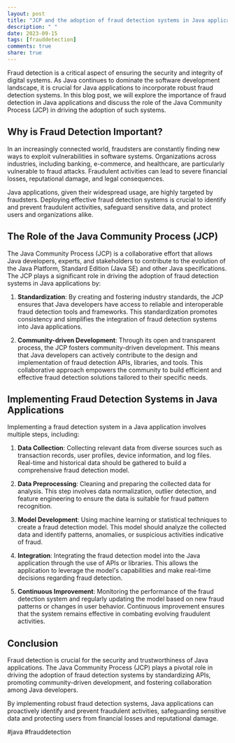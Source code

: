 ```yaml
---
layout: post
title: "JCP and the adoption of fraud detection systems in Java applications"
description: " "
date: 2023-09-15
tags: [frauddetection]
comments: true
share: true
---
```


Fraud detection is a critical aspect of ensuring the security and integrity of digital systems. As Java continues to dominate the software development landscape, it is crucial for Java applications to incorporate robust fraud detection systems. In this blog post, we will explore the importance of fraud detection in Java applications and discuss the role of the Java Community Process (JCP) in driving the adoption of such systems.

## Why is Fraud Detection Important?

In an increasingly connected world, fraudsters are constantly finding new ways to exploit vulnerabilities in software systems. Organizations across industries, including banking, e-commerce, and healthcare, are particularly vulnerable to fraud attacks. Fraudulent activities can lead to severe financial losses, reputational damage, and legal consequences.

Java applications, given their widespread usage, are highly targeted by fraudsters. Deploying effective fraud detection systems is crucial to identify and prevent fraudulent activities, safeguard sensitive data, and protect users and organizations alike.

## The Role of the Java Community Process (JCP)

The Java Community Process (JCP) is a collaborative effort that allows Java developers, experts, and stakeholders to contribute to the evolution of the Java Platform, Standard Edition (Java SE) and other Java specifications. The JCP plays a significant role in driving the adoption of fraud detection systems in Java applications by:

1. **Standardization**: By creating and fostering industry standards, the JCP ensures that Java developers have access to reliable and interoperable fraud detection tools and frameworks. This standardization promotes consistency and simplifies the integration of fraud detection systems into Java applications.

2. **Community-driven Development**: Through its open and transparent process, the JCP fosters community-driven development. This means that Java developers can actively contribute to the design and implementation of fraud detection APIs, libraries, and tools. This collaborative approach empowers the community to build efficient and effective fraud detection solutions tailored to their specific needs.

## Implementing Fraud Detection Systems in Java Applications

Implementing a fraud detection system in a Java application involves multiple steps, including:

1. **Data Collection**: Collecting relevant data from diverse sources such as transaction records, user profiles, device information, and log files. Real-time and historical data should be gathered to build a comprehensive fraud detection model.

2. **Data Preprocessing**: Cleaning and preparing the collected data for analysis. This step involves data normalization, outlier detection, and feature engineering to ensure the data is suitable for fraud pattern recognition.

3. **Model Development**: Using machine learning or statistical techniques to create a fraud detection model. This model should analyze the collected data and identify patterns, anomalies, or suspicious activities indicative of fraud.

4. **Integration**: Integrating the fraud detection model into the Java application through the use of APIs or libraries. This allows the application to leverage the model's capabilities and make real-time decisions regarding fraud detection.

5. **Continuous Improvement**: Monitoring the performance of the fraud detection system and regularly updating the model based on new fraud patterns or changes in user behavior. Continuous improvement ensures that the system remains effective in combating evolving fraudulent activities.

## Conclusion

Fraud detection is crucial for the security and trustworthiness of Java applications. The Java Community Process (JCP) plays a pivotal role in driving the adoption of fraud detection systems by standardizing APIs, promoting community-driven development, and fostering collaboration among Java developers.

By implementing robust fraud detection systems, Java applications can proactively identify and prevent fraudulent activities, safeguarding sensitive data and protecting users from financial losses and reputational damage.

#java #frauddetection